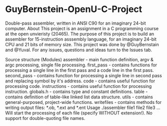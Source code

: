 # GuyBernstein-OpenU-C-Project
Double-pass assembler, written in ANSI C90 for an imaginary 24-bit computer.
About
This project is an assignment in a C programming course at the open unvieristy (20465). The purpose of this project is to build an assembler for 15-instruction asssembly language, for an imaginary 24-bit CPU and 21 bits of memory size. This project was done by @GuyBernstain and @Yuval. For any issues, questions and ideas turn to the Issues tab.



Source structure (Modules)
assembler - main function definition, argv & argc processing, single file processing.
first_pass - contains functions for processing a single line in the first pass and a code line in the first pass.
second_pass - contains function for processing a single line in second pass and replacing symbol by it's address.
code - contains useful function for processing code.
instructions - contains useful function for processing instruction.
globals.h - contains type and constant definitions.
table - contains definition of table-like linked list data structure.
utils - contains general-purposed, project-wide functions.
writefiles - contains methods for writing output files: *.ob, *.ext and *.ent
Usage
./assembler file1 file2 file3 ... Will start the processing of each file (specify WITHOUT extension!). No support for double-quoting file names.
